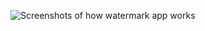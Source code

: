![Screenshots of how watermark app works](/../master/files-manipulation/images/cake2_watermark/watermark.gif?raw=true "Watermark")
